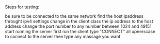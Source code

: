 Steps for testing:

be sure to be connected to the same network
find the host ipaddress throught ipv4 settings
change in the client class the ip address to the host address
change the port number to any number between 1024 and 49151
start running the server first
run the client
type "CONNECT" all upeerscase to connect to the server
then type any massage you want
